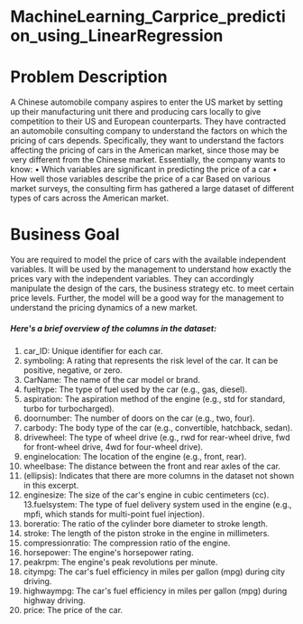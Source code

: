 # MachineLearning_Carprice_prediction_using_LinearRegression


# Problem Description

A Chinese automobile company aspires to enter the US market by setting up their
manufacturing unit there and producing cars locally to give competition to their US and
European counterparts. They have contracted an automobile consulting company to
understand the factors on which the pricing of cars depends. Specifically, they want to
understand the factors affecting the pricing of cars in the American market, since those may
be very different from the Chinese market. Essentially, the company wants to know:
• Which variables are significant in predicting the price of a car
• How well those variables describe the price of a car
Based on various market surveys, the consulting firm has gathered a large dataset of different
types of cars across the American market.

# Business Goal

You are required to model the price of cars with the available independent variables. It will be
used by the management to understand how exactly the prices vary with the independent
variables. They can accordingly manipulate the design of the cars, the business strategy etc. to
meet certain price levels. Further, the model will be a good way for the management to
understand the pricing dynamics of a new market.

##### Here's a brief overview of the columns in the dataset:

1. car_ID: Unique identifier for each car.
2. symboling: A rating that represents the risk level of the car. It can be positive, negative, or zero.
3. CarName: The name of the car model or brand.
4. fueltype: The type of fuel used by the car (e.g., gas, diesel).
5. aspiration: The aspiration method of the engine (e.g., std for standard, turbo for turbocharged).
6. doornumber: The number of doors on the car (e.g., two, four).
7. carbody: The body type of the car (e.g., convertible, hatchback, sedan).
8. drivewheel: The type of wheel drive (e.g., rwd for rear-wheel drive, fwd for front-wheel drive, 4wd for four-wheel drive).
9. enginelocation: The location of the engine (e.g., front, rear).
10. wheelbase: The distance between the front and rear axles of the car.
11. (ellipsis): Indicates that there are more columns in the dataset not shown in this excerpt.
12. enginesize: The size of the car's engine in cubic centimeters (cc).
13.fuelsystem: The type of fuel delivery system used in the engine (e.g., mpfi, which stands for multi-point fuel injection).
14. boreratio: The ratio of the cylinder bore diameter to stroke length.
15. stroke: The length of the piston stroke in the engine in millimeters.
16. compressionratio: The compression ratio of the engine.
17. horsepower: The engine's horsepower rating.
18. peakrpm: The engine's peak revolutions per minute.
19. citympg: The car's fuel efficiency in miles per gallon (mpg) during city driving.
20. highwaympg: The car's fuel efficiency in miles per gallon (mpg) during highway driving.
21. price: The price of the car.

